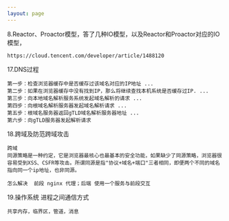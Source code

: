 ```yaml
---
layout: page
---
```








8.Reactor、Proactor模型，答了几种IO模型，以及Reactor和Proactor对应的IO模型，

```
https://cloud.tencent.com/developer/article/1488120
```

17.DNS过程

```
第一步：检查浏览器缓存中是否缓存过该域名对应的IP地址 ...
第二步：如果在浏览器缓存中没有找到IP，那么将继续查找本机系统是否缓存过IP. ...
第三步：向本地域名解析服务系统发起域名解析的请求 ...
第四步：向根域名解析服务器发起域名解析请求 ...
第五步：根域名服务器返回gTLD域名解析服务器地址 ...
第六步：向gTLD服务器发起解析请求
```

18.跨域及防范跨域攻击

```
跨域
同源策略是一种约定，它是浏览器最核心也最基本的安全功能，如果缺少了同源策略，浏览器很容易受到XSS、CSFR等攻击。所谓同源是指"协议+域名+端口"三者相同，即便两个不同的域名指向同一个ip地址，也非同源。

怎么解决  前段 nginx 代理；后端 使用一个服务与前段交互
```

19.操作系统 进程之间通信方式

```
共享内存，临界区，管道，消息
```


